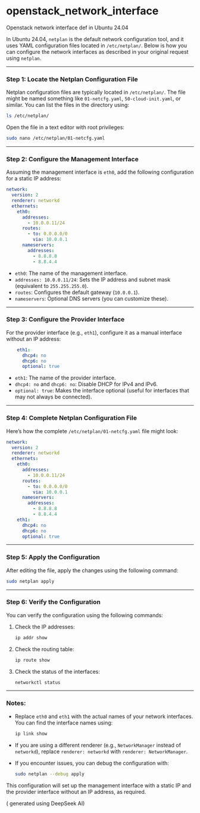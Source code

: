 # openstack_network_interface
Openstack network interface def in Ubuntu 24.04

In Ubuntu 24.04, `netplan` is the default network configuration tool, and it uses YAML configuration files located in `/etc/netplan/`. Below is how you can configure the network interfaces as described in your original request using `netplan`.

---

### Step 1: Locate the Netplan Configuration File
Netplan configuration files are typically located in `/etc/netplan/`. The file might be named something like `01-netcfg.yaml`, `50-cloud-init.yaml`, or similar. You can list the files in the directory using:

```bash
ls /etc/netplan/
```

Open the file in a text editor with root privileges:

```bash
sudo nano /etc/netplan/01-netcfg.yaml
```

---

### Step 2: Configure the Management Interface
Assuming the management interface is `eth0`, add the following configuration for a static IP address:

```yaml
network:
  version: 2
  renderer: networkd
  ethernets:
    eth0:
      addresses:
        - 10.0.0.11/24
      routes:
        - to: 0.0.0.0/0
          via: 10.0.0.1
      nameservers:
        addresses:
          - 8.8.8.8
          - 8.8.4.4
```

- `eth0`: The name of the management interface.
- `addresses: 10.0.0.11/24`: Sets the IP address and subnet mask (equivalent to `255.255.255.0`).
- `routes`: Configures the default gateway (`10.0.0.1`).
- `nameservers`: Optional DNS servers (you can customize these).

---

### Step 3: Configure the Provider Interface
For the provider interface (e.g., `eth1`), configure it as a manual interface without an IP address:

```yaml
    eth1:
      dhcp4: no
      dhcp6: no
      optional: true
```

- `eth1`: The name of the provider interface.
- `dhcp4: no` and `dhcp6: no`: Disable DHCP for IPv4 and IPv6.
- `optional: true`: Makes the interface optional (useful for interfaces that may not always be connected).

---

### Step 4: Complete Netplan Configuration File
Here’s how the complete `/etc/netplan/01-netcfg.yaml` file might look:

```yaml
network:
  version: 2
  renderer: networkd
  ethernets:
    eth0:
      addresses:
        - 10.0.0.11/24
      routes:
        - to: 0.0.0.0/0
          via: 10.0.0.1
      nameservers:
        addresses:
          - 8.8.8.8
          - 8.8.4.4
    eth1:
      dhcp4: no
      dhcp6: no
      optional: true
```

---

### Step 5: Apply the Configuration
After editing the file, apply the changes using the following command:

```bash
sudo netplan apply
```

---

### Step 6: Verify the Configuration
You can verify the configuration using the following commands:

1. Check the IP addresses:
   ```bash
   ip addr show
   ```

2. Check the routing table:
   ```bash
   ip route show
   ```

3. Check the status of the interfaces:
   ```bash
   networkctl status
   ```

---

### Notes:
- Replace `eth0` and `eth1` with the actual names of your network interfaces. You can find the interface names using:
  ```bash
  ip link show
  ```

- If you are using a different renderer (e.g., `NetworkManager` instead of `networkd`), replace `renderer: networkd` with `renderer: NetworkManager`.

- If you encounter issues, you can debug the configuration with:
  ```bash
  sudo netplan --debug apply
  ```

This configuration will set up the management interface with a static IP and the provider interface without an IP address, as required.

( generated using DeepSeek AI)
